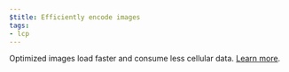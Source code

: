 ```yaml
---
$title: Efficiently encode images
tags:
- lcp
---
```

Optimized images load faster and consume less cellular data.
[Learn more](https://web.dev/uses-optimized-images/).
